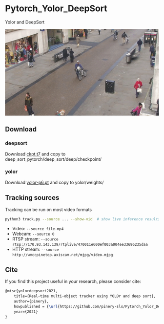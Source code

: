 # Pytorch_Yolor_DeepSort
 Yolor and  DeepSort

![demo](demo_yolov4_deepsort.gif)

## Download
### deepsort
Download [ckpt.t7](https://drive.google.com/drive/folders/1xhG0kRH1EX5B9_Iz8gQJb7UNnn_riXi6) and copy to deep_sort_pytorch/deep_sort/deep/checkpoint/
### yolor
Download [yolor-p6.pt](https://drive.google.com/file/d/1WyzcN1-I0n8BoeRhi_xVt8C5msqdx_7k/view?usp=sharing) and copy to yolor/weights/

## Tracking sources

Tracking can be run on most video formats

```bash
python3 track.py --source ... --show-vid  # show live inference results as well
```

- Video:  `--source file.mp4`
- Webcam:  `--source 0`
- RTSP stream:  `--source rtsp://170.93.143.139/rtplive/470011e600ef003a004ee33696235daa`
- HTTP stream:  `--source http://wmccpinetop.axiscam.net/mjpg/video.mjpg`

## Cite

If you find this project useful in your research, please consider cite:

```latex
@misc{yolordeepsort2021,
    title={Real-time multi-object tracker using YOLOr and deep sort},
    author={pinery},
    howpublished = {\url{https://github.com/pinery-sls/Pytorch_Yolor_DeepSort}},
    year={2021}
}
```
